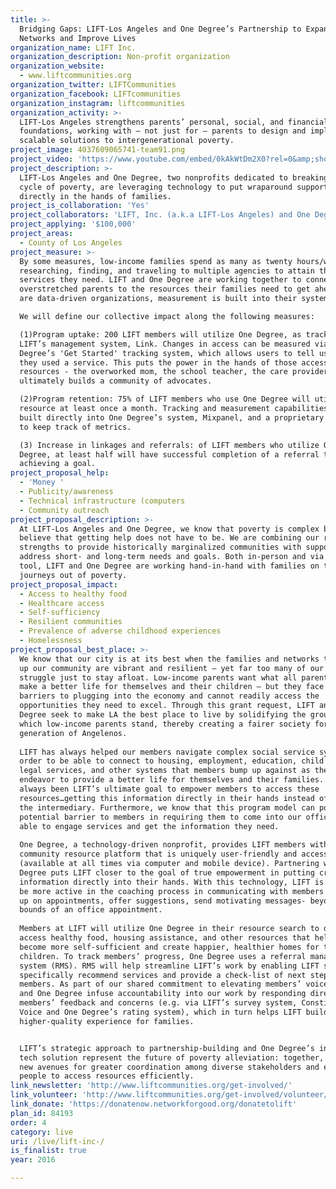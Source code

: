 ```yaml
---
title: >-
  Bridging Gaps: LIFT-Los Angeles and One Degree’s Partnership to Expand
  Networks and Improve Lives
organization_name: LIFT Inc.
organization_description: Non-profit organization
organization_website:
  - www.liftcommunities.org
organization_twitter: LIFTCommunities
organization_facebook: LIFTcommunities
organization_instagram: liftcommunities
organization_activity: >-
  LIFT-Los Angeles strengthens parents’ personal, social, and financial
  foundations, working with – not just for – parents to design and implement
  scalable solutions to intergenerational poverty.
project_image: 4037609065741-team91.png
project_video: 'https://www.youtube.com/embed/0kAkWtDm2X0?rel=0&amp;showinfo=0'
project_description: >-
  LIFT-Los Angeles and One Degree, two nonprofits dedicated to breaking the
  cycle of poverty, are leveraging technology to put wraparound supports
  directly in the hands of families.
project_is_collaboration: 'Yes'
project_collaborators: 'LIFT, Inc. (a.k.a LIFT-Los Angeles) and One Degree (www.1deg.org)'
project_applying: '$100,000'
project_areas:
  - County of Los Angeles
project_measure: >-
  By some measures, low-income families spend as many as twenty hours/week
  researching, finding, and traveling to multiple agencies to attain the
  services they need. LIFT and One Degree are working together to connect
  overstretched parents to the resources their families need to get ahead. Both
  are data-driven organizations, measurement is built into their systems. 

  We will define our collective impact along the following measures:

  (1)Program uptake: 200 LIFT members will utilize One Degree, as tracked via
  LIFT’s management system, Link. Changes in access can be measured via One
  Degree’s 'Get Started' tracking system, which allows users to tell us that
  they used a service. This puts the power in the hands of those accessing
  resources - the overworked mom, the school teacher, the care provider - and
  ultimately builds a community of advocates.

  (2)Program retention: 75% of LIFT members who use One Degree will utilize the
  resource at least once a month. Tracking and measurement capabilities are
  built directly into One Degree’s system, Mixpanel, and a proprietary dashboard
  to keep track of metrics. 

  (3) Increase in linkages and referrals: of LIFT members who utilize One
  Degree, at least half will have successful completion of a referral towards
  achieving a goal.
project_proposal_help:
  - 'Money '
  - Publicity/awareness
  - Technical infrastructure (computers
  - Community outreach
project_proposal_description: >-
  At LIFT-Los Angeles and One Degree, we know that poverty is complex but
  believe that getting help does not have to be. We are combining our respective
  strengths to provide historically marginalized communities with supports to
  address short- and long-term needs and goals. Both in-person and via an online
  tool, LIFT and One Degree are working hand-in-hand with families on their
  journeys out of poverty.
project_proposal_impact:
  - Access to healthy food
  - Healthcare access
  - Self-sufficiency
  - Resilient communities
  - Prevalence of adverse childhood experiences
  - Homelessness
project_proposal_best_place: >-
  We know that our city is at its best when the families and networks that make
  up our community are vibrant and resilient – yet far too many of our members
  struggle just to stay afloat. Low-income parents want what all parents do – to
  make a better life for themselves and their children – but they face numerous
  barriers to plugging into the economy and cannot readily access the
  opportunities they need to excel. Through this grant request, LIFT and One
  Degree seek to make LA the best place to live by solidifying the ground on
  which low-income parents stand, thereby creating a fairer society for the next
  generation of Angelenos.
   
  LIFT has always helped our members navigate complex social service systems in
  order to be able to connect to housing, employment, education, child care,
  legal services, and other systems that members bump up against as they
  endeavor to provide a better life for themselves and their families. It has
  always been LIFT’s ultimate goal to empower members to access these
  resources…getting this information directly in their hands instead of being
  the intermediary. Furthermore, we know that this program model can pose a
  potential barrier to members in requiring them to come into our offices to be
  able to engage services and get the information they need.
   
  One Degree, a technology-driven nonprofit, provides LIFT members with a strong
  community resource platform that is uniquely user-friendly and accessible
  (available at all times via computer and mobile device). Partnering with One
  Degree puts LIFT closer to the goal of true empowerment in putting critical
  information directly into their hands. With this technology, LIFT is able to
  be more active in the coaching process in communicating with members to follow
  up on appointments, offer suggestions, send motivating messages- beyond the
  bounds of an office appointment.
   
  Members at LIFT will utilize One Degree in their resource search to directly
  access healthy food, housing assistance, and other resources that help parents
  become more self-sufficient and create happier, healthier homes for their
  children. To track members’ progress, One Degree uses a referral management
  system (RMS). RMS will help streamline LIFT’s work by enabling LIFT staff to
  specifically recommend services and provide a check-list of next steps to
  members. As part of our shared commitment to elevating members’ voices, LIFT
  and One Degree infuse accountability into our work by responding directly to
  members’ feedback and concerns (e.g. via LIFT’s survey system, Constituent
  Voice and One Degree’s rating system), which in turn helps LIFT build a
  higher-quality experience for families.


  LIFT’s strategic approach to partnership-building and One Degree’s innovative
  tech solution represent the future of poverty alleviation: together, we create
  new avenues for greater coordination among diverse stakeholders and empower
  people to access resources efficiently.
link_newsletter: 'http://www.liftcommunities.org/get-involved/'
link_volunteer: 'http://www.liftcommunities.org/get-involved/volunteer/'
link_donate: 'https://donatenow.networkforgood.org/donatetolift'
plan_id: 84193
order: 4
category: live
uri: /live/lift-inc-/
is_finalist: true
year: 2016

---
```

